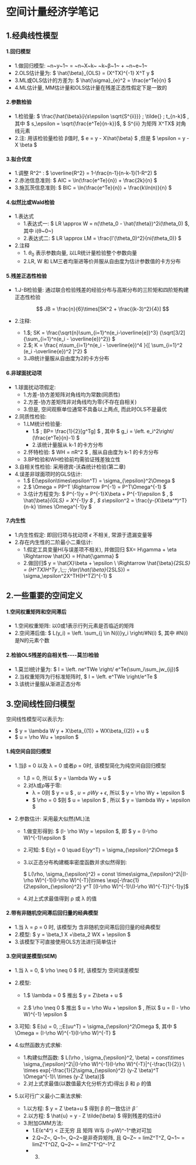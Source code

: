 # 空间计量经济学笔记

## 1.经典线性模型

#### 1.回归模型

- 1.做回归模型:   ~n~y~1~ = ~n~X~k~ ~k~β~1~  +  ~n~e~1~ 
- 2.OLS估计量为:  $ \hat{\beta}_{OLS} = (X^TX)^{-1} X^T y $ 
- 3.ML或OLS估计的方差为:  $ \hat{\sigma}_{e}^2 = \frac{e^Te}{n} $ 
- 4.ML估计量, MM估计量和OLS估计量在残差正态性假定下是一致的

#### 2.参数检验

- 1.检验量: $  \frac{\hat{\beta}_i}{s_\epsilon \sqrt{S^{ii}}} \; \tilde{} \; t_{n-k}$ , 其中 $ s_\epsilon = \sqrt{\frac{e^Te}{n-k}}$, $ S^{ii} 为矩阵 X^TX$ 对角线元素
- 2.注:  用该检验量检验 β值时,  $ e = y - X\hat{\beta} $  ,但是  $ \epsilon = y - X \beta $ 

#### 3.拟合优度

- 1.调整 R^2^ : $ \overline{R^2} = 1-\frac{n-1}{n-k-1}(1-R^2) $ 
- 2.赤池信息准则: $ AIC = \ln(\frac{e^Te}{n}) + \frac{2k}{n} $ 
- 3.施瓦茨信息准则: $ BIC =  \ln(\frac{e^Te}{n}) + \frac{k\ln(n)}{n}  $ 

#### 4.似然比或Wald检验

- 1.表达式
  - 1.表达式一:  $ LR \approx W = n(\theta_0 - \hat{\theta})^2i(\theta_0) $, 其中 i(θ~0~)
  - 2.表达式二:  $ LR \approx LM = \frac{l'(\theta_0)^2}{ni(\theta_0)} $ 
- 2.注释
  - 1.$\;\theta_0$ 表示参数向量, 以LR统计量检验整个参数向量
  - 2.LR, W 和 LM三者均渐进等价并服从自由度为估计参数值的卡方分布

#### 5.残差正态性检验

- 1.J-B检验量:  通过联合检验残差的经验分布与高斯分布的三阶矩和四阶矩构建正态性检验

  $$ JB = \frac{n}{6}\times[SK^2 + \frac{(k-3)^2}{4}]  $$

- 2.注释: 

  - 1.$\; SK = \frac{\sqrt{n}\sum_{i=1}^n(e_i-\overline{e})^3}    {\sqrt[3/2]{\sum_{i=1}^n(e_i - \overline{e})^2}}  $ 
  - 2.$\; K = \frac{ n\sum_{i=1}^n(e_i - \overline{e})^4     }{[  \sum_{i=1}^2 (e_i -\overline{e})^2   ]^2}  $ 
  - 3.JB统计量服从自由度为2的卡方分布

#### 6.非球面扰动项

- 1.球面扰动项假定:  
  - 1.方差-协方差矩阵对角线均为常数(同质性)
  - 2.方差-协方差矩阵非对角线均为零(不存在自相关)
  - 3.但是, 空间观察单位通常不具备以上两点, 而此时OLS不是最优
- 2.同质性检验:  
  - 1.LM统计检验量: 
    - 1.$ \; BP= \frac{1}{2}[g^Tg] $ , 其中 $ g_i = \left. e_i^2\right/ (\frac{e^Te}{n}-1) $ 
    - 2.该统计量服从 k-1 的卡方分布
  - 2.怀特检验:  $  WH = nR^2 $ , 服从自由度为 k-1 的卡方分布
  - 3.BP检验和WH检验前均需验证残差独立性
- 3.自相关性检验: 采用德宾-沃森统计检验(第二章)
- 4.误差非球面项时的GLS估计:
  - 1.$ E(\epsilon\times\epsilon^T) = \sigma_{\epsilon}^2\Omega $ 
  - 2.$ \Omega = PP^T \Rightarrow P^{-1} = P^T\Omega^{-1} $ 
  - 3.估计方程变为:  $ P^{-1}y = P^{-1}X\beta + P^{-1}\epsilon $ , $ \hat{\beta}_{GLS} = X^{-1}y $ , $ s_\epsilon^2 = \frac{y-(X\beta^*)^T}{n-k} \times \Omega^{-1}y $ 

#### 7.内生性

- 1.内生性假定:  即回归项与扰动项 $\epsilon$ 不相关, 常源于遗漏变量等
- 2.存在内生性的二阶最小二乘估计: 
  - 1.假定工具变量H(与误差项不相关), 并做回归 $X= H\gamma + \eta \Rightarrow \hat{X} = H\hat{\gamma} $ 
  - 2.做回归$ y = \hat{X}\beta + \epsilon \\ \Rightarrow \hat{\beta}_{2SLS} = (H^TX)H^Ty ,\\\;\;\; \;Var(\hat{\beta}_{2SLS}) = \sigma_\epsilon^2X^TH(H^TZ)^{-1} $ 



## 2.一些重要的空间定义

#### 1.空间权重矩阵和空间滞后

- 1.空间权重矩阵:  以0或1表示行列元素是否临近的矩阵
- 2.空间滞后值:  $ L(y_i) = \left. \sum_{j \in N(i)}y_i \right/\#N(i) $, 其中 #N(i) 是N的元素个数

#### 2.检验OLS残差的自相关性----莫兰I检验

- 1.莫兰I统计量为:  $ I = \left. ne^TWe \right/ e^Te(\sum_i\sum_jw_{ij})$ 
- 2.当权重矩阵为行标准矩阵时,  $ I = \left. e^TWe \right/e^Te $ 
- 3.该统计量服从渐进正态分布



## 3.空间线性回归模型

空间线性模型可以表示为:  

- $ y = \lambda W y + X\beta_{(1)} + WX\beta_{(2)} + u $ 
- $ u = \rho Wu + \epsilon $ 

#### 1.纯空间自回归模型

- 1.当β = 0 以及 λ = 0 或者ρ = 0时, 该模型简化为纯空间自回归模型

  - 1.β = 0, 所以 $ y = \lambda Wy + u $ 
  - 2.对λ或ρ等于零: 
    - λ = 0则 $ y = u $ , $u = \rho Wy + \epsilon$,   所以 $ y = \rho Wy + \epsilon    $ 
    - $  \rho = 0 $则  $ u = \epsilon $ , 所以 $ y = \lambda Wy + \epsilon $ 

- 2.参数估计: 采用最大似然(ML)法

  - 1.做变形得到: $ (I- \rho W)y = \epsilon $, 即 $ y = (I-\rho W)^{-1}\epsilon $ 

  - 2.可知: $ E(y) = 0 \quad E(yy^T) = \sigma_{\epsilon}^2\Omega $ 

  - 3.以正态分布构建概率密度函数并求似然得到:  

    $ L(\rho, \sigma_{\epsilon}^2) = const \times\sigma_{\epsilon}^2\\|(I-\rho W)^{-1}(I-\rho W)^{-T}|\times \\exp[-\frac{1}{2\epsilon_{\epsilon}^2} y^T [(I-\rho W)^{-1}\\(I-\rho W)^{-T}]^{-1}y]$ 

  - 4.对上式求最值得到 ρ 或 λ 的值

#### 2.带有非随机空间滞后回归量的经典模型

- 1.当 λ = ρ = 0 时, 该模型为 含非随机空间滞后回归量的经典模型
- 2.模型:  $ y = \beta_1 X +\beta_2 WX + \epsilon $ 
- 3.该模型下可直接使用OLS方法进行简单估计

#### 3.空间误差模型(SEM)

- 1.当 λ = 0, $ \rho \neq 0 $ 时, 该模型为 空间误差模型

- 2.模型:  

  - 1.$ \lambda = 0 $ 推出 $ y = Z\beta + u $ 

  - 2.$ \rho \neq 0 $ 推出 $ u = \rho Wu + \epsilon $ , 所以 $ u = (I - \rho W)^{-1} \epsilon $ 

- 3.可知:  $ E(u) = 0, \;\;E(uu^T) = \sigma_{\epsilon}^2\Omega $, 其中 $ \Omega = (I-\rho W)^{-1}(I-\rho W)^{-T} $

- 4.似然函数方式求解: 

  - 1.构建似然函数:  $ L(\rho , \sigma_{\epsilon}^2, \beta) = const\times \sigma_{\epsilon}^2\\|(I-\rho W)^{-1}(I-\rho W)^{-T}|^{-\frac{1}{2}} \\  \times exp[-\frac{1}{2\sigma_{\epsilon}^2} (y-Z \beta)^T  \Omega^{-1}\\ \times (y-Z \beta)]$ 
  - 2.对上式求最值(以数值最大化分析方式)得出 β 和 ρ 的值

- 5.以可行广义最小二乘法求解:
  - 1.以方程: $ y = Z \beta+u $ 得到 β 的一致估计 $\tilde{\beta}$ 
  - 2.以方程: $ \hat{u} = y - Z \tilde{\beta} $ 得到残差的估计$\hat{u}$
  - 3.附加GMM方法: 
    - 1.E(ε^4^) < 正无穷 且 矩阵 W与 (I-ρW)^-1^绝对可加
    - 2.Q~Z~, Q~1~, Q~2~是非奇异矩阵, 且 Q~Z~ = limZ^T^Z, Q~1~ = limZ^T^ΩZ, Q~2~ = limZ^T^Ω^-1^Z
    - 3.























